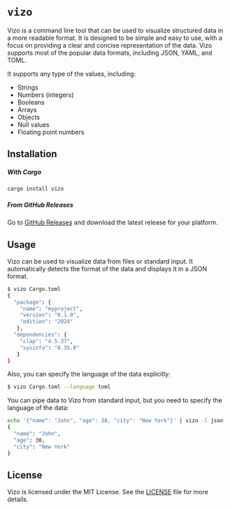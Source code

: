 ﻿# `vizo`

Vizo is a command line tool that can be used to visualize structured data in a more readable format. 
It is designed to be simple and easy to use, with a focus on providing a clear and concise representation of the data.
Vizo supports most of the popular data formats, including JSON, YAML, and TOML.

It supports any type of the values, including:

- Strings
- Numbers (integers)
- Booleans
- Arrays
- Objects
- Null values
- Floating point numbers

## Installation

##### With Cargo

```bash
cargo install vizo
```

##### From GitHub Releases

Go to [GitHub Releases](https://github.com/kostya-zero/viz/releases) and download the latest release for your platform.

## Usage

Vizo can be used to visualize data from files or standard input. 
It automatically detects the format of the data and displays it in a JSON format.

```bash
$ vizo Cargo.toml
{
  "package": {
    "name": "myproject",
    "version": "0.1.0",
    "edition": "2024"                                                                                                                                                                                                                 
   },
  "dependencies": {
    "clap": "4.5.37",
    "sysinfo": "0.35.0"                                                                                                                                                                                                               
   }
}
```

Also, you can specify the language of the data explicitly:

```bash
$ vizo Cargo.toml --language toml
```

You can pipe data to Vizo from standard input, but you need to specify the language of the data:

```bash
echo '{"name": "John", "age": 30, "city": "New York"}' | vizo -l json
{
  "name": "John",
  "age": 30,
  "city": "New York"
}
```

## License

Vizo is licensed under the MIT License. See the [LICENSE](LICENSE) file for more details.